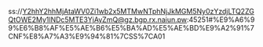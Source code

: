 ss://Y2hhY2hhMjAtaWV0Zi1wb2x5MTMwNTphNjJkMGM5Ny0zYzdjLTQ2ZGQtOWE2My1lNDc5MTE3YjAyZmQ@gz.bgp.rx.naiun.pw:45251#%E9%A6%99%E6%B8%AF%E5%AE%B6%E5%BA%AD%E5%AE%BD%E9%A2%91%7CNF%E8%A7%A3%E9%94%81%7CSS%7CA01
